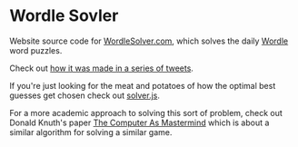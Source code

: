 # Wordle Sovler

Website source code for [WordleSolver.com](https://wordlesolver.com), which solves the daily [Wordle](https://www.powerlanguage.co.uk/wordle/) word puzzles.

Check out [how it was made in a series of tweets](https://twitter.com/cgenco/status/1479144204043444226).

If you're just looking for the meat and potatoes of how the optimal best guesses get chosen check out [solver.js](https://github.com/christiangenco/wordlesolver/blob/main/src/solver.js).

For a more academic approach to solving this sort of problem, check out Donald Knuth's paper [The Computer As Mastermind](https://www.cs.uni.edu/~wallingf/teaching/cs3530/resources/knuth-mastermind.pdf) which is about a similar algorithm for solving a similar game.

